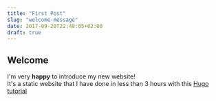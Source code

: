 ```yaml
---
title: "First Post"
slug: "welcome-message"
date: 2017-09-20T22:49:05+02:00
draft: true
---
```


## Welcome

I'm very __happy__ to introduce my new website!  
It's a static website that I have done in less than 3 hours with this [Hugo tutorial](https://fillmem.com/post/self-hosted-fast-secured-and-free-static-site/)